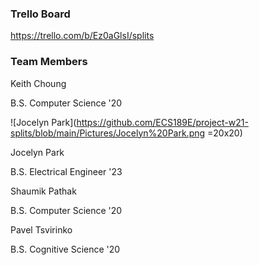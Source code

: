 ### Trello Board
https://trello.com/b/Ez0aGlsI/splits

### Team Members
Keith Choung

B.S. Computer Science '20


![Jocelyn Park](https://github.com/ECS189E/project-w21-splits/blob/main/Pictures/Jocelyn%20Park.png =20x20)

Jocelyn Park

B.S. Electrical Engineer '23


Shaumik Pathak

B.S. Computer Science '20


Pavel Tsvirinko

B.S. Cognitive Science '20
